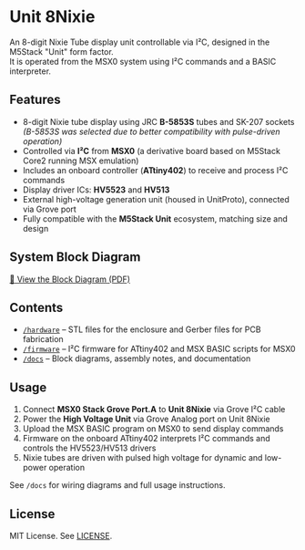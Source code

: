 # Unit 8Nixie

An 8-digit Nixie Tube display unit controllable via I²C, designed in the M5Stack "Unit" form factor.  
It is operated from the MSX0 system using I²C commands and a BASIC interpreter.

## Features

- 8-digit Nixie tube display using JRC **B-5853S** tubes and SK-207 sockets  
  *(B-5853S was selected due to better compatibility with pulse-driven operation)*
- Controlled via **I²C** from **MSX0** (a derivative board based on M5Stack Core2 running MSX emulation)
- Includes an onboard controller (**ATtiny402**) to receive and process I²C commands
- Display driver ICs: **HV5523** and **HV513**
- External high-voltage generation unit (housed in UnitProto), connected via Grove port
- Fully compatible with the **M5Stack Unit** ecosystem, matching size and design

## System Block Diagram

[📄 View the Block Diagram (PDF)](https://github.com/Ninune-wa/Unit-8Nixie/blob/main/docs/Unit_8Nixie-BlockDiagram%20.pdf)

## Contents

- [`/hardware`](https://github.com/Ninune-wa/Unit-8Nixie/tree/main/hardware) – STL files for the enclosure and Gerber files for PCB fabrication
- [`/firmware`](https://github.com/Ninune-wa/Unit-8Nixie/tree/main/firmware) – I²C firmware for ATtiny402 and MSX BASIC scripts for MSX0
- [`/docs`](https://github.com/Ninune-wa/Unit-8Nixie/tree/main/docs) – Block diagrams, assembly notes, and documentation

## Usage

1. Connect **MSX0 Stack Grove Port.A** to **Unit 8Nixie** via Grove I²C cable
2. Power the **High Voltage Unit** via Grove Analog port on Unit 8Nixie
3. Upload the MSX BASIC program on MSX0 to send display commands
4. Firmware on the onboard ATtiny402 interprets I²C commands and controls the HV5523/HV513 drivers
5. Nixie tubes are driven with pulsed high voltage for dynamic and low-power operation

See `/docs` for wiring diagrams and full usage instructions.

## License

MIT License. See [LICENSE](./LICENSE).
